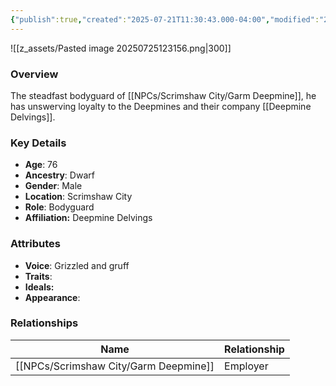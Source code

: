 ```yaml
---
{"publish":true,"created":"2025-07-21T11:30:43.000-04:00","modified":"2025-07-25T12:38:13.000-04:00","cssclasses":""}
---
```



![[z_assets/Pasted image 20250725123156.png|300]]

### Overview
 The steadfast bodyguard of [[NPCs/Scrimshaw City/Garm Deepmine]], he has unswerving loyalty to the Deepmines and their company [[Deepmine Delvings]].
### Key Details
- **Age**: 76
- **Ancestry**: Dwarf
- **Gender**: Male
- **Location**: Scrimshaw City
- **Role**: Bodyguard
- **Affiliation:** Deepmine Delvings

### Attributes
- **Voice**: Grizzled and gruff
- **Traits**: 
- **Ideals:** 
- **Appearance**: 

### Relationships

| Name              | Relationship |
| ----------------- | ------------ |
| [[NPCs/Scrimshaw City/Garm Deepmine]] | Employer     |
